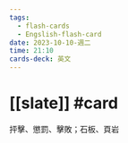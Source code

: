 ```yaml
---
tags:
  - flash-cards
  - Engslish-flash-card
date: 2023-10-10-週二
time: 21:10
cards-deck: 英文
---
```


# [[slate]] #card 
抨擊、懲罰、擊敗；石板、頁岩
